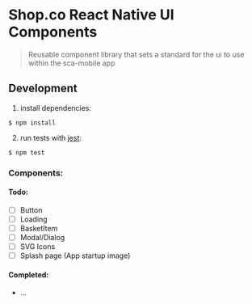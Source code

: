 # Shop.co React Native UI Components
> Reusable component library that sets a standard for the ui to use within the sca-mobile app

## Development

1. install dependencies:

  `$ npm install`

2. run tests with [jest](https://facebook.github.io/jest/docs/getting-started.html):

  `$ npm test`

### Components:

#### Todo:

- [ ] Button
- [ ] Loading
- [ ] BasketItem
- [ ] Modal/Dialog
- [ ] SVG Icons
- [ ] Splash page (App startup image)

#### Completed:

- ...
